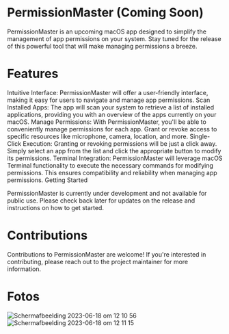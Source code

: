 # PermissionMaster (Coming Soon)

PermissionMaster is an upcoming macOS app designed to simplify the management of app permissions on your system. Stay tuned for the release of this powerful tool that will make managing permissions a breeze.

# Features

Intuitive Interface: PermissionMaster will offer a user-friendly interface, making it easy for users to navigate and manage app permissions.
Scan Installed Apps: The app will scan your system to retrieve a list of installed applications, providing you with an overview of the apps currently on your macOS.
Manage Permissions: With PermissionMaster, you'll be able to conveniently manage permissions for each app. Grant or revoke access to specific resources like microphone, camera, location, and more.
Single-Click Execution: Granting or revoking permissions will be just a click away. Simply select an app from the list and click the appropriate button to modify its permissions.
Terminal Integration: PermissionMaster will leverage macOS Terminal functionality to execute the necessary commands for modifying permissions. This ensures compatibility and reliability when managing app permissions.
Getting Started

PermissionMaster is currently under development and not available for public use. Please check back later for updates on the release and instructions on how to get started.

# Contributions

Contributions to PermissionMaster are welcome! If you're interested in contributing, please reach out to the project maintainer for more information.

# Fotos
![Scherm­afbeelding 2023-06-18 om 12 10 56](https://github.com/appletech75/PermissionMaster/assets/122736906/b48997dd-9c0a-467d-94c9-cc374f95c0f6)
![Scherm­afbeelding 2023-06-18 om 12 11 15](https://github.com/appletech75/PermissionMaster/assets/122736906/cb16ec29-3506-4f8d-9169-e645be8babb2)
